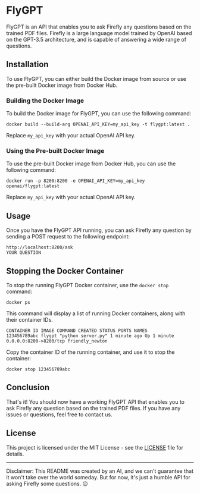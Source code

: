 # FlyGPT

FlyGPT is an API that enables you to ask Firefly any questions based on the trained PDF files. Firefly is a large language model trained by OpenAI based on the GPT-3.5 architecture, and is capable of answering a wide range of questions.

## Installation

To use FlyGPT, you can either build the Docker image from source or use the pre-built Docker image from Docker Hub.

### Building the Docker Image

To build the Docker image for FlyGPT, you can use the following command:

```
docker build --build-arg OPENAI_API_KEY=my_api_key -t flygpt:latest .
```


Replace `my_api_key` with your actual OpenAI API key.

### Using the Pre-built Docker Image

To use the pre-built Docker image from Docker Hub, you can use the following command:

```
docker run -p 8200:8200 -e OPENAI_API_KEY=my_api_key openai/flygpt:latest
```

Replace `my_api_key` with your actual OpenAI API key.

## Usage

Once you have the FlyGPT API running, you can ask Firefly any question by sending a POST request to the following endpoint:

```
http://localhost:8200/ask
YOUR QUESTION
```


## Stopping the Docker Container

To stop the running FlyGPT Docker container, use the `docker stop` command:

```
docker ps
```

This command will display a list of running Docker containers, along with their container IDs.

```
CONTAINER ID IMAGE COMMAND CREATED STATUS PORTS NAMES
123456789abc flygpt "python server.py" 1 minute ago Up 1 minute 0.0.0.0:8200->8200/tcp friendly_newton
```

Copy the container ID of the running container, and use it to stop the container:

```
docker stop 123456789abc
```


## Conclusion

That's it! You should now have a working FlyGPT API that enables you to ask Firefly any question based on the trained PDF files. If you have any issues or questions, feel free to contact us.

## License

This project is licensed under the MIT License - see the [LICENSE](LICENSE) file for details.

--------

Disclaimer: This README was created by an AI, and we can't guarantee that it won't take over the world someday. But for now, it's just a humble API for asking Firefly some questions. 😉
